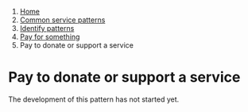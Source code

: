 1.  [Home](/)
2.	[Common service patterns](/common-service-patterns/overview)
3.  [Identify patterns](/common-service-patterns/identify-patterns)
4.  [Pay for something](/common-service-patterns/service-patterns/pay-for-something/overview)
5.  Pay to donate or support a service

# Pay to donate or support a service

The development of this pattern has not started yet.
